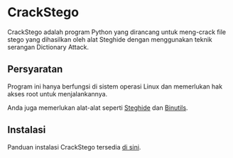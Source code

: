 # CrackStego 

CrackStego adalah program Python yang dirancang untuk meng-crack file stego yang dihasilkan oleh alat Steghide dengan menggunakan teknik serangan Dictionary Attack.

## Persyaratan 

Program ini hanya berfungsi di sistem operasi Linux dan memerlukan hak akses root untuk menjalankannya.

Anda juga memerlukan alat-alat seperti [Steghide](https://github.com/StefanoDeVuono/steghide) dan [Binutils](https://github.com/bminor/binutils-gdb).

## Instalasi 

Panduan instalasi CrackStego tersedia [di sini](https://github.com/fixploit03/CrackStego/blob/main/INSTALL).
